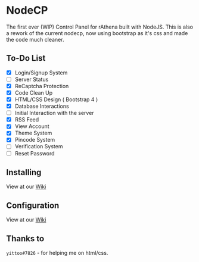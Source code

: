 # NodeCP
The first ever (WIP) Control Panel for rAthena built with NodeJS.
This is also a rework of the current nodecp, now using bootstrap as it's css and made the code much cleaner.

## To-Do List
- [x] Login/Signup System
- [ ] Server Status
- [x] ReCaptcha Protection
- [x] Code Clean Up
- [x] HTML/CSS Design ( Bootstrap 4 )
- [x] Database Interactions
- [ ] Initial Interaction with the server
- [x] RSS Feed
- [x] View Account
- [x] Theme System
- [x] Pincode System
- [ ] Verification System
- [ ] Reset Password

## Installing
 View at our [Wiki](https://github.com/UniverseCodes/nodecp/wiki/Installation)

## Configuration
 View at our [Wiki](https://github.com/UniverseCodes/nodecp/wiki/Config)

## Thanks to
`yittoo#7826` - for helping me on html/css.
